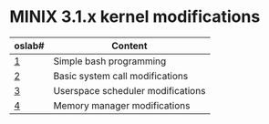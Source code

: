 # MINIX 3.1.x kernel modifications

oslab# | Content
-------|--------
[1](https://github.com/sespiros/ceid-projects/tree/master/oslab/oslab1)|Simple bash programming
[2](https://github.com/sespiros/ceid-projects/tree/master/oslab/oslab2)|Basic system call modifications
[3](https://github.com/sespiros/ceid-projects/tree/master/oslab/oslab3)|Userspace scheduler modifications
[4](https://github.com/sespiros/ceid-projects/tree/master/oslab/oslab4)|Memory manager modifications
